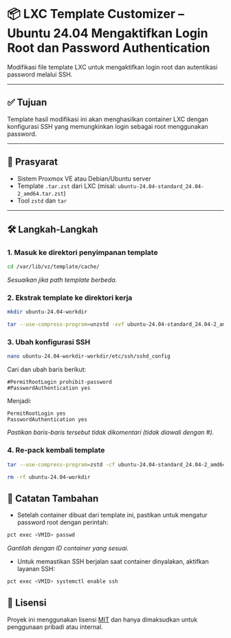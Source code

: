# 📦 LXC Template Customizer – Ubuntu 24.04 Mengaktifkan Login Root dan Password Authentication

Modifikasi file template LXC untuk mengaktifkan login root dan autentikasi password melalui SSH.

---

## ✅ Tujuan

Template hasil modifikasi ini akan menghasilkan container LXC dengan konfigurasi SSH yang memungkinkan login sebagai root menggunakan password.

---

## 🧰 Prasyarat

- Sistem Proxmox VE atau Debian/Ubuntu server
- Template `.tar.zst` dari LXC (misal: `ubuntu-24.04-standard_24.04-2_amd64.tar.zst`)
- Tool `zstd` dan `tar`

---

## 🛠️ Langkah-Langkah

### 1. Masuk ke direktori penyimpanan template

```bash
cd /var/lib/vz/template/cache/
```

*Sesuaikan jika path template berbeda.*

### 2. Ekstrak template ke direktori kerja

```bash
mkdir ubuntu-24.04-workdir
```
```bash
tar --use-compress-program=unzstd -xvf ubuntu-24.04-standard_24.04-2_amd64.tar.zst -C ubuntu-24.04-workdir
```

### 3. Ubah konfigurasi SSH

```bash
nano ubuntu-24.04-workdir-workdir/etc/ssh/sshd_config
```

Cari dan ubah baris berikut:

```sshd_config
#PermitRootLogin prohibit-password
#PasswordAuthentication yes
```

Menjadi:

```sshd_config
PermitRootLogin yes
PasswordAuthentication yes
```

*Pastikan baris-baris tersebut tidak dikomentari (tidak diawali dengan #).*

### 4. Re-pack kembali template

```bash
tar --use-compress-program=zstd -cf ubuntu-24.04-standard_24.04-2_amd64.tar.zst -C ubuntu-24.04-workdir .
```

```bash
rm -rf ubuntu-24.04-workdir
```

## 📌 Catatan Tambahan

- Setelah container dibuat dari template ini, pastikan untuk mengatur password root dengan perintah:

```bash
pct exec <VMID> passwd
```

*Gantilah <VMID> dengan ID container yang sesuai.*

- Untuk memastikan SSH berjalan saat container dinyalakan, aktifkan layanan SSH:
```bash
pct exec <VMID> systemctl enable ssh
```

## 📜 Lisensi

Proyek ini menggunakan lisensi [MIT](LICENSE) dan hanya dimaksudkan untuk penggunaan pribadi atau internal.

